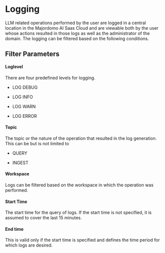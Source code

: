# Logging

LLM related operations performed by the user are logged in a central location in the Majordomo AI Saas Cloud and are viewable both by the user whose actions resulted in those logs as well as the administrator of the domain. The logging can be filtered based on the following conditions.

## Filter Parameters

#### Loglevel

There are four predefined levels for logging.

- LOG DEBUG

- LOG INFO

- LOG WARN

- LOG ERROR

#### Topic

The topic or the nature of the operation that resulted in the log generation. This can be but is not limited to

- QUERY

- INGEST

#### Workspace

Logs can be filtered based on the workspace in which the operation was performed.

#### Start Time

The start time for the query of logs. If the start time is not specified, it is assumed to cover the last 15 minutes.

#### End time

This is valid only if the start time is specified and defines the time period for which logs are desired. 
